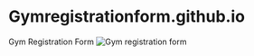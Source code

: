 # Gymregistrationform.github.io
Gym Registration Form
![Gym registration form](https://github.com/Shamkokate/Gymregistrationform.github.io/assets/121576948/4bd4d11c-89f0-4254-88b7-010674a7af56)
